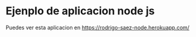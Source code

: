 Ejenplo de aplicacion node js
====================================


Puedes ver esta aplicacion en https://rodrigo-saez-node.herokuapp.com/
